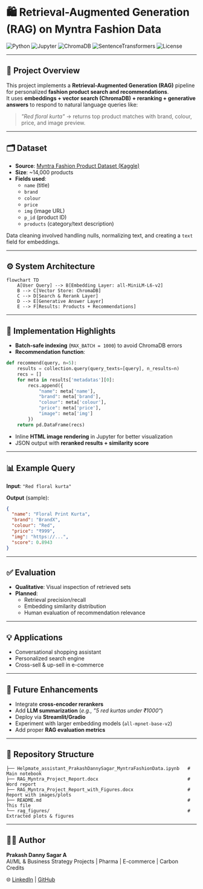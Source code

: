 # 🛍️ Retrieval-Augmented Generation (RAG) on Myntra Fashion Data  

![Python](https://img.shields.io/badge/Python-3.9%2B-blue?logo=python)
![Jupyter](https://img.shields.io/badge/Jupyter-Notebook-orange?logo=jupyter)
![ChromaDB](https://img.shields.io/badge/VectorDB-ChromaDB-green)
![SentenceTransformers](https://img.shields.io/badge/Embeddings-SBERT-red)
![License](https://img.shields.io/badge/License-MIT-lightgrey)

---

## 📌 Project Overview
This project implements a **Retrieval-Augmented Generation (RAG)** pipeline for personalized **fashion product search and recommendations**.  
It uses **embeddings + vector search (ChromaDB) + reranking + generative answers** to respond to natural language queries like:

> *"Red floral kurta"* → returns top product matches with brand, colour, price, and image preview.

---

## 🗂 Dataset
- **Source**: [Myntra Fashion Product Dataset (Kaggle)](https://www.kaggle.com/datasets/djagatiya/myntra-fashion-product-dataset)
- **Size**: ~14,000 products
- **Fields used**:  
  - `name` (title)  
  - `brand`  
  - `colour`  
  - `price`  
  - `img` (image URL)  
  - `p_id` (product ID)  
  - `products` (category/text description)  

Data cleaning involved handling nulls, normalizing text, and creating a `text` field for embeddings.

---

## ⚙️ System Architecture
```mermaid
flowchart TD
    A[User Query] --> B[Embedding Layer: all-MiniLM-L6-v2]
    B --> C[Vector Store: ChromaDB]
    C --> D[Search & Rerank Layer]
    D --> E[Generative Answer Layer]
    E --> F[Results: Products + Recommendations]
```
---

## 🚀 Implementation Highlights
- **Batch-safe indexing** (`MAX_BATCH = 1000`) to avoid ChromaDB errors  
- **Recommendation function**:

```python
def recommend(query, n=5):
    results = collection.query(query_texts=[query], n_results=n)
    recs = []
    for meta in results['metadatas'][0]:
        recs.append({
            "name": meta['name'],
            "brand": meta['brand'],
            "colour": meta['colour'],
            "price": meta['price'],
            "image": meta['img']
        })
    return pd.DataFrame(recs)
```

- Inline **HTML image rendering** in Jupyter for better visualization  
- JSON output with **reranked results + similarity score**  

---

## 📊 Example Query
**Input**: `"Red floral kurta"`  

**Output** (sample):
```json
{
  "name": "Floral Print Kurta",
  "brand": "BrandX",
  "colour": "Red",
  "price": "₹999",
  "img": "https://...",
  "score": 0.8943
}
```

---

## ✅ Evaluation
- **Qualitative**: Visual inspection of retrieved sets  
- **Planned**:  
  - Retrieval precision/recall  
  - Embedding similarity distribution  
  - Human evaluation of recommendation relevance  

---

## 💡 Applications
- Conversational shopping assistant  
- Personalized search engine  
- Cross-sell & up-sell in e-commerce  

---

## 🔮 Future Enhancements
- Integrate **cross-encoder rerankers**  
- Add **LLM summarization** (*e.g., "5 red kurtas under ₹1000"*)  
- Deploy via **Streamlit/Gradio**  
- Experiment with larger embedding models (`all-mpnet-base-v2`)  
- Add proper **RAG evaluation metrics**  

---

## 📂 Repository Structure
```
├── Helpmate_assistant_PrakashDannySagar_MyntraFashionData.ipynb   # Main notebook
├── RAG_Myntra_Project_Report.docx                                 # Word report
├── RAG_Myntra_Project_Report_with_Figures.docx                    # Report with images/plots
├── README.md                                                      # This file
└── rag_figures/                                                   # Extracted plots & figures
```

---

## 👨‍💻 Author
**Prakash Danny Sagar A**  
AI/ML & Business Strategy Projects | Pharma | E-commerce | Carbon Credits  

🌐 [LinkedIn](https://www.linkedin.com) | [GitHub](https://github.com)  

